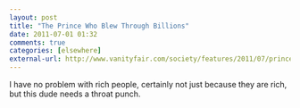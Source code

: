 ```yaml
---
layout: post  
title: "The Prince Who Blew Through Billions"  
date: 2011-07-01 01:32  
comments: true  
categories: [elsewhere]
external-url: http://www.vanityfair.com/society/features/2011/07/prince-jefri-201107?printable=true  
---
```


I have no problem with rich people, certainly not just because they are rich, but this dude needs a throat punch.
